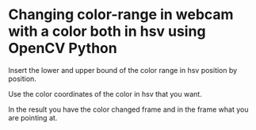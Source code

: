 # Changing color-range in webcam with a color both in hsv using OpenCV Python

Insert the lower and upper bound of the color range in hsv position by position.

Use the color coordinates of the color in hsv that you want.

In the result you have the color changed frame and in the frame what you are pointing at.








